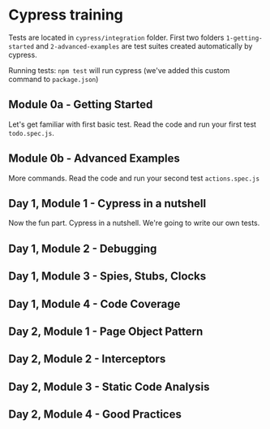 # Cypress training
Tests are located in `cypress/integration` folder.
First two folders `1-getting-started` and `2-advanced-examples` are test suites created automatically by cypress.

Running tests:
`npm test` will run cypress (we've added this custom command to `package.json`)

## Module 0a - Getting Started
Let's get familiar with first basic test. Read the code and run your first test `todo.spec.js`.

## Module 0b - Advanced Examples
More commands. Read the code and run your second test `actions.spec.js`

## Day 1, Module 1 - Cypress in a nutshell
Now the fun part. Cypress in a nutshell. We're going to write our own tests.

## Day 1, Module 2 - Debugging


## Day 1, Module 3 - Spies, Stubs, Clocks


## Day 1, Module 4 - Code Coverage


## Day 2, Module 1 - Page Object Pattern


## Day 2, Module 2 - Interceptors


## Day 2, Module 3 - Static Code Analysis


## Day 2, Module 4 - Good Practices
